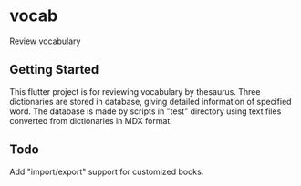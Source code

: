 # vocab

Review vocabulary

## Getting Started

This flutter project is for reviewing vocabulary by thesaurus.
Three dictionaries are stored in database, giving detailed information of specified word. The database is made by scripts in "test" directory using text files converted from dictionaries in MDX format.

## Todo

Add "import/export" support for customized books.
